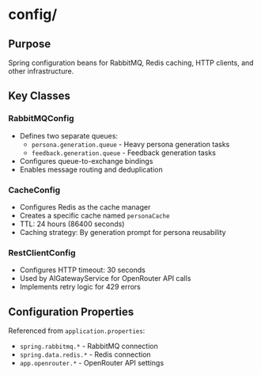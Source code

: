 # config/

## Purpose
Spring configuration beans for RabbitMQ, Redis caching, HTTP clients, and other infrastructure.

## Key Classes

### RabbitMQConfig
- Defines two separate queues:
  - `persona.generation.queue` - Heavy persona generation tasks
  - `feedback.generation.queue` - Feedback generation tasks
- Configures queue-to-exchange bindings
- Enables message routing and deduplication

### CacheConfig
- Configures Redis as the cache manager
- Creates a specific cache named `personaCache`
- TTL: 24 hours (86400 seconds)
- Caching strategy: By generation prompt for persona reusability

### RestClientConfig
- Configures HTTP timeout: 30 seconds
- Used by AIGatewayService for OpenRouter API calls
- Implements retry logic for 429 errors

## Configuration Properties
Referenced from `application.properties`:
- `spring.rabbitmq.*` - RabbitMQ connection
- `spring.data.redis.*` - Redis connection
- `app.openrouter.*` - OpenRouter API settings
